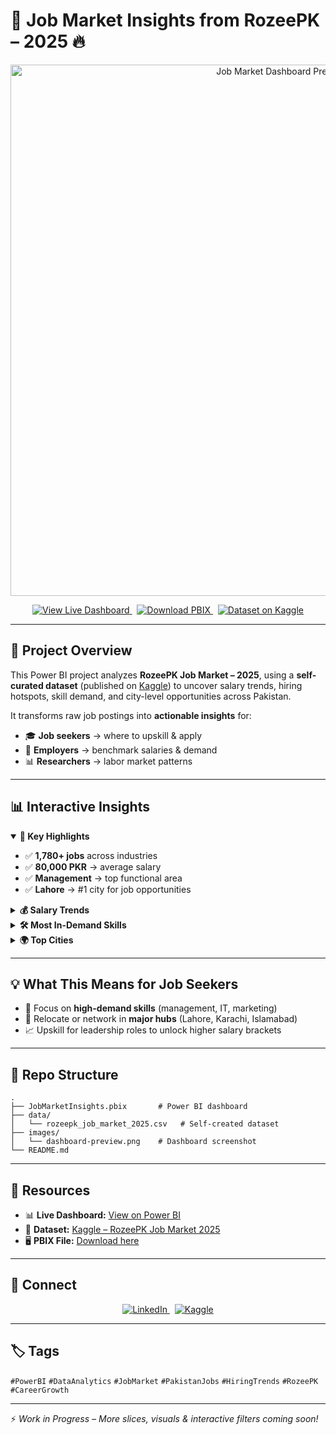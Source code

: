 # 🚀 Job Market Insights from RozeePK – 2025 🔥

<p align="center">
  <img src="images/dashboard-preview.png" alt="Job Market Dashboard Preview" width="850">
</p>

<p align="center">
  <a href="https://app.powerbi.com/view?r=YOUR_PUBLISHED_LINK" target="_blank">
    <img alt="View Live Dashboard" src="https://img.shields.io/badge/View%20Live%20Dashboard-FFD700?logo=powerbi&logoColor=white&labelColor=1a1a1a">
  </a>
  &nbsp;
  <a href="JobMarketInsights.pbix" target="_blank">
    <img alt="Download PBIX" src="https://img.shields.io/badge/Download-.pbix-1a73e8?logo=microsoftpowerpoint&logoColor=white&labelColor=1a1a1a">
  </a>
  &nbsp;
  <a href="https://www.kaggle.com/datasets/YOUR-KAGGLE/rozeepk-job-market-2025" target="_blank">
    <img alt="Dataset on Kaggle" src="https://img.shields.io/badge/View%20Dataset-Kaggle-20BEFF?logo=kaggle&logoColor=white&labelColor=1a1a1a">
  </a>
</p>

---

## 📌 Project Overview

This Power BI project analyzes **RozeePK Job Market – 2025**, using a **self-curated dataset** (published on [Kaggle](https://www.kaggle.com/datasets/YOUR-KAGGLE/rozeepk-job-market-2025)) to uncover salary trends, hiring hotspots, skill demand, and city-level opportunities across Pakistan.

It transforms raw job postings into **actionable insights** for:

* 🎓 **Job seekers** → where to upskill & apply
* 🏢 **Employers** → benchmark salaries & demand
* 📊 **Researchers** → labor market patterns

---

## 📊 Interactive Insights

<details open>
<summary><b>📌 Key Highlights</b></summary>

* ✅ **1,780+ jobs** across industries
* ✅ **80,000 PKR** → average salary
* ✅ **Management** → top functional area
* ✅ **Lahore** → #1 city for job opportunities

</details>

<details>
<summary><b>💰 Salary Trends</b></summary>

* 📈 **Contract-based roles** → highest salaries
* 👔 **Experienced professionals & dept. heads** → up to **700K PKR**
* 📉 **Interns & fresh grads** → start around **19K PKR**
* ⚖️ **Full-time** sits between contract & internship salaries

</details>

<details>
<summary><b>🛠️ Most In-Demand Skills</b></summary>

* **Management & Leadership**
* **Communication & Coordination**
* **Software & IT** → JavaScript, MySQL, Networking
* **Marketing & Sales** → SEO, Branding, Digital Strategy
* **Finance & Accounting** → Bookkeeping, Payroll, Audits

</details>

<details>
<summary><b>🌍 Top Cities</b></summary>

* 🏙️ Lahore, Karachi, Islamabad → highest job volume
* 📌 Peshawar, Multan, Faisalabad → rising demand

</details>

---

## 💡 What This Means for Job Seekers

* 🔎 Focus on **high-demand skills** (management, IT, marketing)
* 🚀 Relocate or network in **major hubs** (Lahore, Karachi, Islamabad)
* 📈 Upskill for leadership roles to unlock higher salary brackets

---

## 🧱 Repo Structure

```
.
├── JobMarketInsights.pbix       # Power BI dashboard
├── data/
│   └── rozeepk_job_market_2025.csv   # Self-created dataset
├── images/
│   └── dashboard-preview.png    # Dashboard screenshot
└── README.md
```

---

## 🔗 Resources

* 📊 **Live Dashboard:** [View on Power BI](https://app.powerbi.com/view?r=YOUR_PUBLISHED_LINK)
* 📂 **Dataset:** [Kaggle – RozeePK Job Market 2025](https://www.kaggle.com/datasets/YOUR-KAGGLE/rozeepk-job-market-2025)
* 🖥️ **PBIX File:** [Download here](JobMarketInsights.pbix)

---

## 📢 Connect

<p align="center">
  <a href="https://www.linkedin.com/in/YOUR-LINKEDIN" target="_blank">
    <img alt="LinkedIn" src="https://img.shields.io/badge/Connect-LinkedIn-0A66C2?logo=linkedin&logoColor=white">
  </a>
  &nbsp;
  <a href="https://www.kaggle.com/YOUR-KAGGLE" target="_blank">
    <img alt="Kaggle" src="https://img.shields.io/badge/Follow-Kaggle-20BEFF?logo=kaggle&logoColor=white">
  </a>
</p>

---

## 🏷️ Tags

`#PowerBI` `#DataAnalytics` `#JobMarket` `#PakistanJobs` `#HiringTrends` `#RozeePK` `#CareerGrowth`

---

⚡ *Work in Progress – More slices, visuals & interactive filters coming soon!*
